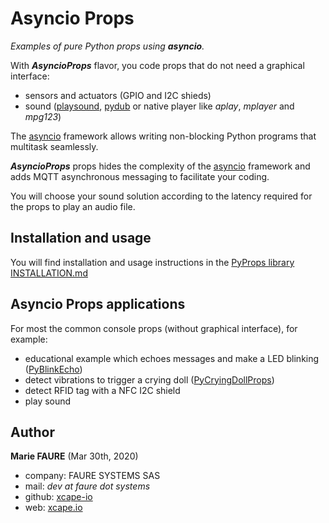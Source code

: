 ﻿# Asyncio Props
*Examples of pure Python props using **asyncio**.*

With ***AsyncioProps*** flavor, you code props that do not need a graphical interface:
* sensors and actuators (GPIO and I2C shieds)
* sound (<a href="https://pypi.org/project/playsound/" target="_blank">playsound</a>, <a href="https://pypi.org/project/pydub/" target="_blank">pydub</a> or native player like _aplay_, _mplayer_ and _mpg123_)

The <a href="https://docs.python.org/3/library/asyncio.html" target="_blank">asyncio</a> framework allows writing non-blocking Python programs that multitask seamlessly.

***AsyncioProps*** props hides the complexity of the <a href="https://docs.python.org/3/library/asyncio.html" target="_blank">asyncio</a> framework and adds MQTT asynchronous messaging to facilitate your coding.

You will choose your sound solution according to the latency required for the props to play an audio file.

## Installation and usage
You will find installation and usage instructions in the [PyProps library INSTALLATION.md](../INSTALLATION.md)


## Asyncio Props applications
For most the common console props (without graphical interface), for example:
* educational example which echoes messages and make a LED blinking ([PyBlinkEcho](PyBlinkEcho))
* detect vibrations to trigger a crying doll  ([PyCryingDollProps](PyCryingDollProps))
* detect RFID tag with a NFC I2C shield
* play sound


## Author

**Marie FAURE** (Mar 30th, 2020)
* company: FAURE SYSTEMS SAS
* mail: *dev at faure dot systems*
* github: <a href="https://github.com/xcape-io?tab=repositories" target="_blank">xcape-io</a>
* web: <a href="https://xcape.io/" target="_blank">xcape.io</a>